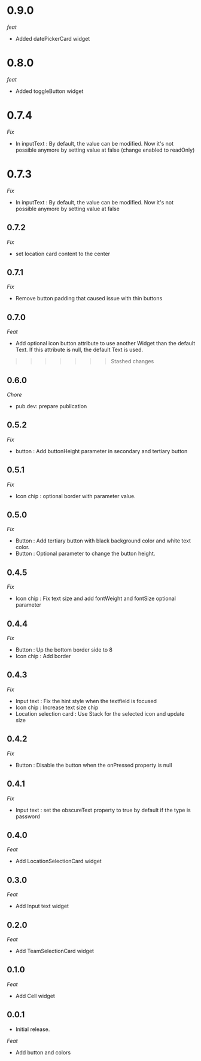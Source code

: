 # 0.9.0

_feat_

- Added datePickerCard widget

# 0.8.0

_feat_

- Added toggleButton widget

# 0.7.4

_Fix_

- In inputText : By default, the value can be modified. Now it's not possible anymore by setting value at false (change enabled to readOnly)

# 0.7.3

_Fix_

- In inputText : By default, the value can be modified. Now it's not possible anymore by setting value at false

## 0.7.2

_Fix_

- set location card content to the center

## 0.7.1

_Fix_

- Remove button padding that caused issue with thin buttons

## 0.7.0

_Feat_

- Add optional icon button attribute to use another Widget than the default Text.
  If this attribute is null, the default Text is used.

> > > > > > > Stashed changes

## 0.6.0

_Chore_

- pub.dev: prepare publication

## 0.5.2

_Fix_

- button : Add buttonHeight parameter in secondary and tertiary button

## 0.5.1

_Fix_

- Icon chip : optional border with parameter value.

## 0.5.0

_Fix_

- Button : Add tertiary button with black background color and white text color.
- Button : Optional parameter to change the button height.

## 0.4.5

_Fix_

- Icon chip : Fix text size and add fontWeight and fontSize optional parameter

## 0.4.4

_Fix_

- Button : Up the bottom border side to 8
- Icon chip : Add border

## 0.4.3

_Fix_

- Input text : Fix the hint style when the textfield is focused
- Icon chip : Increase text size chip
- Location selection card : Use Stack for the selected icon and update size

## 0.4.2

_Fix_

- Button : Disable the button when the onPressed property is null

## 0.4.1

_Fix_

- Input text : set the obscureText property to true by default if the type is password

## 0.4.0

_Feat_

- Add LocationSelectionCard widget

## 0.3.0

_Feat_

- Add Input text widget

## 0.2.0

_Feat_

- Add TeamSelectionCard widget

## 0.1.0

_Feat_

- Add Cell widget

## 0.0.1

- Initial release.

_Feat_

- Add button and colors
